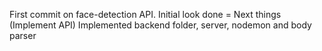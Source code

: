 First commit on face-detection API. Initial look done = Next things (Implement API)
Implemented backend folder, server, nodemon and body parser
